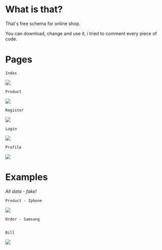 # What is that?
That's free schema for online shop.

You can download, change and use it, i tried to comment every piece of code. 

# Pages
```Index```

![](https://github.com/ddoo5/SS/blob/data/data/IndexPage.gif)


```Product```

![](https://github.com/ddoo5/SS/blob/data/data/ProductPage.gif)


```Register```

![](https://github.com/ddoo5/SS/blob/data/data/RegisterPage.gif)


```Login```

![](https://github.com/ddoo5/SS/blob/data/data/LoginPage.gif)


```Profile```

![](https://github.com/ddoo5/SS/blob/data/data/AccountPage.gif)


# Examples
_All data - fake!_


```Product - Iphone```

![](https://github.com/ddoo5/SS/blob/data/data/ProductExamplePage.gif)


```Order - Samsung```

![]()


```Bill```

![](https://github.com/ddoo5/SS/blob/data/data/BillExample.png)
